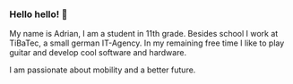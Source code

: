 ### Hello hello! 👋
My name is Adrian, I am a student in 11th grade. 
Besides school I work at TiBaTec, a small german IT-Agency.
In my remaining free time I like to play guitar and develop cool software and hardware.

I am passionate about mobility and a better future.
